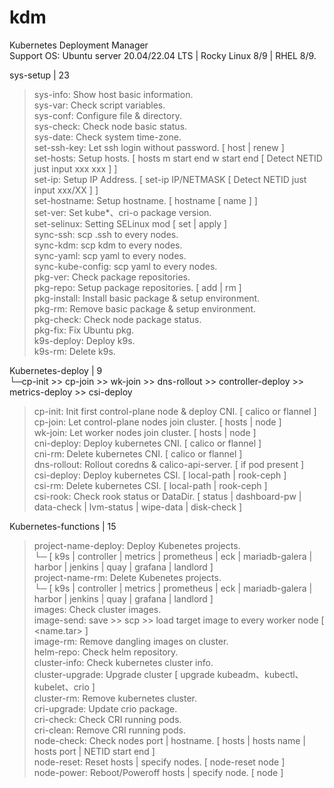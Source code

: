 # kdm  
Kubernetes Deployment Manager  
Support OS: Ubuntu server 20.04/22.04 LTS | Rocky Linux 8/9 | RHEL 8/9.  
  
sys-setup | 23  
 > sys-info: Show host basic information.  
 > sys-var: Check script variables.  
 > sys-conf: Configure file & directory.  
 > sys-check: Check node basic status.  
 > sys-date: Check system time-zone.  
 > set-ssh-key: Let ssh login without password. [ host | renew ]  
 > set-hosts: Setup hosts. [ hosts m start end w start end [ Detect NETID just input xxx xxx ] ]  
 > set-ip: Setup IP Address. [ set-ip IP/NETMASK [ Detect NETID just input xxx/XX ] ]  
 > set-hostname: Setup hostname. [ hostname [ name ] ]  
 > set-ver: Set kube*、cri-o package version.  
 > set-selinux: Setting SELinux mod [ set | apply ]  
 > sync-ssh: scp .ssh to every nodes.  
 > sync-kdm: scp kdm to every nodes.  
 > sync-yaml: scp yaml to every nodes.  
 > sync-kube-config: scp yaml to every nodes.  
 > pkg-ver: Check package repositories.  
 > pkg-repo: Setup package repositories. [ add | rm ]  
 > pkg-install: Install basic package & setup environment.  
 > pkg-rm: Remove basic package & setup environment.  
 > pkg-check: Check node package status.  
 > pkg-fix: Fix Ubuntu pkg.  
 > k9s-deploy: Deploy k9s.  
 > k9s-rm: Delete k9s.  

Kubernetes-deploy | 9  
  └─cp-init >> cp-join >> wk-join >> dns-rollout >> controller-deploy >> metrics-deploy >> csi-deploy  
 > cp-init: Init first control-plane node & deploy CNI. [ calico or flannel ]  
 > cp-join:  Let control-plane nodes join cluster. [ hosts | node ]  
 > wk-join: Let worker nodes join cluster. [ hosts | node ]  
 > cni-deploy: Deploy kubernetes CNI. [ calico or flannel ]  
 > cni-rm: Delete kubernetes CNI. [ calico or flannel ]  
 > dns-rollout: Rollout coredns & calico-api-server. [ if pod present ]  
 > csi-deploy: Deploy kubernetes CSI. [ local-path | rook-ceph ]  
 > csi-rm: Delete kubernetes CSI. [ local-path | rook-ceph ]  
 > csi-rook: Check rook status or DataDir. [ status | dashboard-pw | data-check | lvm-status | wipe-data | disk-check ]  

Kubernetes-functions | 15  
 > project-name-deploy: Deploy Kubenetes projects.  
  └─ [ k9s | controller | metrics | prometheus | eck | mariadb-galera | harbor | jenkins | quay | grafana | landlord  ]  
 > project-name-rm: Delete Kubenetes projects.  
  └─ [ k9s | controller | metrics | prometheus | eck | mariadb-galera | harbor | jenkins | quay | grafana | landlord  ]  
 > images: Check cluster images.  
 > image-send: save >> scp >> load target image to every worker node [ <image-name> <name.tar> ]  
 > image-rm: Remove dangling images on cluster.  
 > helm-repo: Check helm repository.  
 > cluster-info: Check kubernetes cluster info.  
 > cluster-upgrade: Upgrade cluster [ upgrade kubeadm、kubectl、kubelet、crio ]  
 > cluster-rm: Remove kubernetes cluster.  
 > cri-upgrade: Update crio package.  
 > cri-check: Check CRI running pods.  
 > cri-clean: Remove CRI running pods.  
 > node-check: Check nodes port | hostname. [ hosts | hosts name | hosts port | NETID start end <Port> ]  
 > node-reset: Reset hosts | specify nodes. [ node-reset node ]  
 > node-power: Reboot/Poweroff hosts | specify node. [ node ]  
